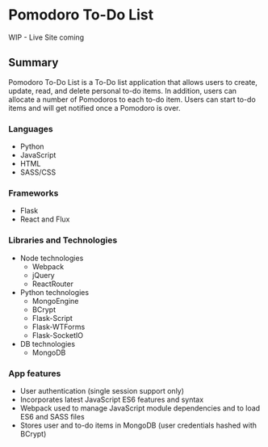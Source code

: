 # Pomodoro To-Do List

WIP - Live Site coming

## Summary

Pomodoro To-Do List is a To-Do list application that allows users to create, update, read, and delete personal to-do items.  In addition, users can allocate a number of Pomodoros to each to-do item.  Users can start to-do items and will get notified once a Pomodoro is over.

### Languages

* Python
* JavaScript
* HTML
* SASS/CSS

### Frameworks

* Flask
* React and Flux

### Libraries and Technologies

* Node technologies
  + Webpack
  + jQuery
  + ReactRouter
* Python technologies
  + MongoEngine
  + BCrypt
  + Flask-Script
  + Flask-WTForms
  + Flask-SocketIO
* DB technologies
  + MongoDB

### App features
- User authentication (single session support only)
- Incorporates latest JavaScript ES6 features and syntax
- Webpack used to manage JavaScript module dependencies and to load ES6 and SASS files
- Stores user and to-do items in MongoDB (user credentials hashed with BCrypt)
